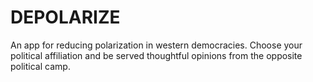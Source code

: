# DEPOLARIZE

An app for reducing polarization in western democracies. Choose your political affiliation and be served thoughtful opinions from the opposite political camp.
